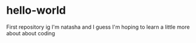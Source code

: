 # hello-world
First repository ig
I'm natasha and I guess I'm hoping to learn a little more about about coding
